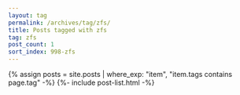 ```yaml
---
layout: tag
permalink: /archives/tag/zfs/
title: Posts tagged with zfs
tag: zfs
post_count: 1
sort_index: 998-zfs
---
```

{% assign posts = site.posts | where_exp: "item", "item.tags contains page.tag" -%}
{%- include post-list.html -%}
